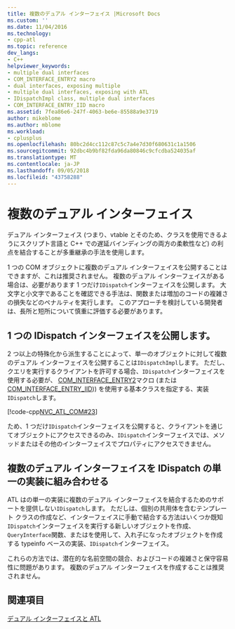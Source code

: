 ```yaml
---
title: 複数のデュアル インターフェイス |Microsoft Docs
ms.custom: ''
ms.date: 11/04/2016
ms.technology:
- cpp-atl
ms.topic: reference
dev_langs:
- C++
helpviewer_keywords:
- multiple dual interfaces
- COM_INTERFACE_ENTRY2 macro
- dual interfaces, exposing multiple
- multiple dual interfaces, exposing with ATL
- IDispatchImpl class, multiple dual interfaces
- COM_INTERFACE_ENTRY_IID macro
ms.assetid: 7fea86e6-247f-4063-be6e-85588a9e3719
author: mikeblome
ms.author: mblome
ms.workload:
- cplusplus
ms.openlocfilehash: 80bc2d4cc112c87c5c7a4e7d30f680631c1a1506
ms.sourcegitcommit: 92dbc4b9bf82fda96da80846c9cfcdba524035af
ms.translationtype: MT
ms.contentlocale: ja-JP
ms.lasthandoff: 09/05/2018
ms.locfileid: "43758288"
---
```

# <a name="multiple-dual-interfaces"></a>複数のデュアル インターフェイス

デュアル インターフェイス (つまり、vtable とそのため、クラスを使用できるようにスクリプト言語と C++ での遅延バインディングの両方の柔軟性など) の利点を結合することが多重継承の手法を使用します。

1 つの COM オブジェクトに複数のデュアル インターフェイスを公開することはできますが、これは推奨されません。 複数のデュアル インターフェイスがある場合は、必要があります 1 つだけ`IDispatch`インターフェイスを公開します。 大文字と小文字であることを確認できる手法は、関数または増加のコードの複雑さの損失などのペナルティを実行します。 このアプローチを検討している開発者は、長所と短所について慎重に評価する必要があります。

## <a name="exposing-a-single-idispatch-interface"></a>1 つの IDispatch インターフェイスを公開します。

2 つ以上の特殊化から派生することによって、単一のオブジェクトに対して複数のデュアル インターフェイスを公開することは`IDispatchImpl`します。 ただし、クエリを実行するクライアントを許可する場合、`IDispatch`インターフェイスを使用する必要が、 [COM_INTERFACE_ENTRY2](reference/com-interface-entry-macros.md#com_interface_entry2)マクロ (または[COM_INTERFACE_ENTRY_IID](reference/com-interface-entry-macros.md#com_interface_entry_iid))) を使用する基本クラスを指定する、実装`IDispatch`します。

[!code-cpp[NVC_ATL_COM#23](../atl/codesnippet/cpp/multiple-dual-interfaces_1.h)]

ため、1 つだけ`IDispatch`インターフェイスを公開すると、クライアントを通じてオブジェクトにアクセスできるのみ、`IDispatch`インターフェイスでは、メソッドまたはその他のインターフェイスでプロパティにアクセスできません。

## <a name="combining-multiple-dual-interfaces-into-a-single-implementation-of-idispatch"></a>複数のデュアル インターフェイスを IDispatch の単一の実装に組み合わせる

ATL はの単一の実装に複数のデュアル インターフェイスを結合するためのサポートを提供しない`IDispatch`します。 ただしは、個別の共用体を含むテンプレート クラスの作成など、インターフェイスに手動で結合する方法はいくつか既知`IDispatch`インターフェイスを実行する新しいオブジェクトを作成、`QueryInterface`関数、またはを使用して、入れ子になったオブジェクトを作成する typeinfo ベースの実装、`IDispatch`インターフェイス。

これらの方法では、潜在的な名前空間の競合、およびコードの複雑さと保守容易性に問題があります。 複数のデュアル インターフェイスを作成することは推奨されません。

## <a name="see-also"></a>関連項目

[デュアル インターフェイスと ATL](../atl/dual-interfaces-and-atl.md)

